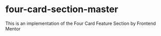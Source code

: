 # four-card-section-master
This is an implementation of the Four Card Feature Section by Frontend Mentor

